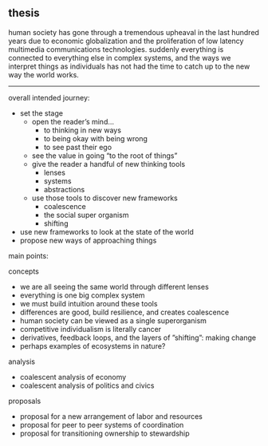 ## thesis
human society has gone through a tremendous upheaval in the last hundred years due to economic globalization and the proliferation of low latency multimedia communications technologies. suddenly everything is connected to everything else in complex systems, and the ways we interpret things as individuals has not had the time to catch up to the new way the world works.

***

overall intended journey:
- set the stage
	- open the reader’s mind…
		- to thinking in new ways
		- to being okay with being wrong
		- to see past their ego
	- see the value in going “to the root of things”
	- give the reader a handful of new thinking tools
		- lenses
		- systems
		- abstractions
	- use those tools to discover new frameworks
		- coalescence
		- the social super organism
		- shifting
- use new frameworks to look at the state of the world
- propose new ways of approaching things

main points:

concepts
- we are all seeing the same world through different lenses
- everything is one big complex system
- we must build intuition around these tools
- differences are good, build resilience, and creates coalescence
- human society can be viewed as a single superorganism
- competitive individualism is literally cancer
- derivatives, feedback loops, and the layers of ”shifting”: making change
- perhaps examples of ecosystems in nature?

analysis
- coalescent analysis of economy
- coalescent analysis of politics and civics

proposals
- proposal for a new arrangement of labor and resources
- proposal for peer to peer systems of coordination
- proposal for transitioning ownership to stewardship